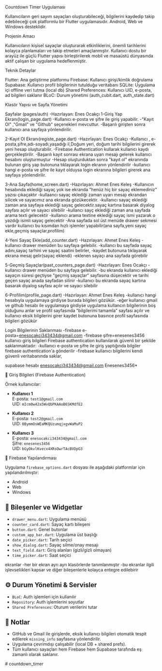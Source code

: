 Countdown Timer Uygulaması

Kullanıcıların geri sayım sayaçları oluşturabileceği, bilgilerini kaydedip 
takip edebileceği çok platformlu bir Flutter uygulamasıdır. Android, Web ve Windows desteklidir.


Projenin Amacı

Kullanıcıların kişisel sayaçlar oluşturarak etkinliklerini, önemli tarihlerini kolayca planlamaları ve 
takip etmeleri amaçlanmıştır. Kullanıcı dostu bir arayüz ile güçlü Flutter yapısı birleştirilerek 
mobil ve masaüstü dünyasında aktif çalışan bir uygulama hedeflenmiştir.


Teknik Detaylar

Flutter: Ana geliştirme platformu
Firebase: Kullanıcı girişi/kimlik doğrulama
Supabase: Kullanıcı profil bilgilerinin tutulduğu veritabanı
SQLite: Uygulama içi offline veri tutma (local db)
Shared Preferences: Kullanıcı UID, e-posta, ad bilgileri saklanır
BLoC: Durum yönetimi (auth_cubit.dart, auth_state.dart)


Klasör Yapısı ve Sayfa Yönetimi

Sayfalar (pages/auth)
-Hazırlayan: Enes Ocakçı
1-Giriş Yap Ekranı(login_page.dart)
-Kullanıcı e-posta ve şifre ile giriş yapabilir.
-"Kayıt Ol" ,"Gmail" ve "Github" seçenekleri mevcuttur.
-Başarılı girişten sonra kullanıcı ana sayfaya yönlendirilir.

2-Kayıt Ol Ekranı(registe_page.dart)
-Hazırlayan: Enes Ocakçı
-Kullanıcı , e-posta,şifre,adı-soyadı,yaşadığı il,Doğum yeri, doğum tarihi bilgilerini girerek yeni hesap oluşturabilir.
-Firebase Authentication kullarak kullanıcı kaydı gerçekleştirilir.
-Başarılı kayıt sonrası ekrana uyarı mesajı gelerek kullanıcı hesabını oluşturmuştur
-Hesap oluşturduktan sonra "kayıt ol" ekranında bulunan giriş yap butonuna tıklayarak login ekranın yönlendirilir
-kullanıcı hangi e-posta ve şifre ile kayıt olduysa login ekranına bilgileri girerek ana sayfaya yönlendirilir.

3-Ana Sayfa(home_screen.dart)
-Hazırlayan: Ahmet Enes Keleş
-Kullanıcın hesabında eklediği sayaç yok ise ekranda "henüz hiç bir sayaç eklemediniz" yazısı çıkaçaktır
-kullaancı sayaç eklediği zaman uyarı mesajı ekrandan silicek ve sayacımız ana ekranda gözükecektir.
-kullanıcı sayaç eklediği zaman ana sayfaya eklediği sayaç gelecektir.sayaç kartına basarak diyalog sayfası açılır ve sayacı silebilir
-kullancı sayç eklediği zaman ana sayfada arama texti gelecektir
-kullanıcı arama textine eklediği sayaç ismi yazarak o yazdığı isimli sayaç gelecektir
-Ana sayfada sol üst menüde drawer sekmesi vardır kullanıcı bu kısımdan hızlı işlemler 
yapabilir(ana sayfa,yeni sayaç ekle,geçmiş sayaçlar,profilim)


4-Yeni Sayaç Ekle(add_counter.dart)
-Hazırlayan: Ahmet Enes Keleş
-kullanıcı drawer menüden bu sayfaya gelebilir.
-kullancı bu sayfada sayaç adını,sayaç tarhini ve sayaç saatini belirler,
-kaydet butonuna tıklayarak ekrana mesaj gelir(sayaç eklendi)
-eklenen sayaçı ana sayfada görebilir

5-Geçmiş Sayaçlar(past_counters_page.dart)
-Hazırlayan: Enes Ocakçı
-kullanıcı drawer menüden bu sayfaya gelebilir.
-bu ekranda kullanıcı eklediği sayaçın süresi geçtiyse "geçmiş sayaçlar" sayfasına düşecektir ve tarihi geçen sayaç anada sayfadan silinir
-kullanıcı bu ekranda sayaç kartına basarak diyalog sayfası açılır ve sayacı silebilir


6-Profilim(profile_page.dart)
-Hazırlayan: Ahmet Enes Keleş
-kullanıcı hangi hesabıyla uygulamaya girdiyse burada bilgileri gözükür.
-eğer kullanıcı gmail ve github hesabı ile uygulamaya girdiyse uygulama kullancın bilgilerinin boş olduğunu anlar ve profil sayfasında "bilgilerimi tamamla" sayfası açılır ve kullanıcı eksik bilgilerini girer kaydet butonuna basınce profil sayfasında bilgileri gözükür



Login Bilgilerinin Saklanması
-firebase e-posta=enesocakci343434@gmail.com  -firebase şifre=enesenes3456
kullanıcı giriş bilgileri Firebase authentication kullanılarak güvenli bir şekilde saklanmaktadır:
-kullanıcı e-posta ve şifre ile giriş yaptığında bilgiler firebase authentication'a gönderilir
-firebase kullanıcı bilgilerini kendi güvenli veritabanında saklar,


supabase hesabı
enesocakci343434@gmail.com
Enesenes3456*

🔐 Giriş Bilgileri (Firebase Authentication)

Örnek kullanıcılar:
- **Kullanıcı 1**  
  E-posta: `test1@gmail.com`  
  UID: `mIcm0w42a5WvQbPKAAoB6SKMdfE2`

- **Kullanıcı 2**  
  E-posta: `test2@gmail.com`  
  UID: `0BymmOsWEaMKQUzumqjxgvWaMuP2`

- **Kullanıcı 3**  
  E-posta: `enesocakci343434@gmail.com`  
  Şifre: `enesenes3456`  
  UID: `bGyOkvlKvecx4XRsOwrTAcBVDpG3`


🔧 Firebase Yapılandırması

Uygulama `firebase_options.dart` dosyası ile aşağıdaki platformlar için yapılandırılmıştır:

- Android
- Web
- Windows



## 🧩 Bileşenler ve Widgetlar

- `drawer_menu.dart`: Uygulama menüsü
- `counter_card.dart`: Sayaç kartı bileşeni
- `button.dart`: Genel butonlar
- `custom_app_bar.dart`: Uygulama üst başlığı
- `date_picker.dart`: Tarih seçici
- `show_dialog.dart`: Sayaç silme/onay mesajı
- `text_field.dart`: Giriş alanları (gizli/gizli olmayan)
- `time_picker.dart`: Saat seçici

ekranlar
-her bir ekran ayrı ayrı klasörlerde tanımlanmıştır
-bu ekranlar ilgili işlevseliikleri kapsar ve diğer bileşenlerle kolayca entegre edilebirir

## ⚙️ Durum Yönetimi & Servisler

- `BLoC`: Auth işlemleri için kullanılır
- `Repository`: Auth işlemlerini soyutlar
- `Shared Preferences`: Oturum verilerini tutar


## 📌 Notlar

- GitHub ve Gmail ile girişlerde, eksik kullanıcı bilgileri otomatik tespit edilerek `missing_info` sayfasına yönlendirilir.
- Uygulama çevrimdışı çalışabilir (local DB + shared prefs).
- Tüm kullanıcı sayaçları hem Firebase hem Supabase tarafında eş zamanlı olarak saklanır.


#   c o u n t d o w n _ t i m e r 
 
 

